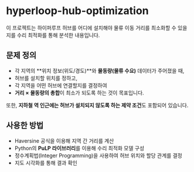 # hyperloop-hub-optimization


이 프로젝트는 하이퍼루프 허브를 어디에 설치해야 물류 이동 거리를 최소화할 수 있을지를 수리 최적화를 통해 분석한 내용입니다.

## 문제 정의

- 각 지역의 **위치 정보(위도/경도)**와 **물동량(물류 수요)** 데이터가 주어졌을 때,  
- 허브를 설치할 위치를 정하고,  
- 각 지역을 어떤 허브에 연결할지를 결정하여  
- **거리 × 물동량의 총합**이 최소가 되도록 하는 것이 목표입니다.

또한, **지하철 역 인근에는 허브가 설치되지 않도록 하는 제약 조건**도 포함되어 있습니다.

## 사용한 방법

- Haversine 공식을 이용해 지역 간 거리를 계산  
- Python의 **PuLP 라이브러리**를 이용해 수리 최적화 모델 구성  
- 정수계획법(Integer Programming)을 사용하여 허브 위치와 할당 관계를 결정  
- 지도 시각화를 통해 결과 확인



